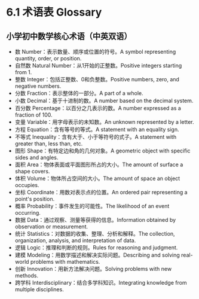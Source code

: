 # 6.1 术语表 Glossary

## 小学初中数学核心术语（中英双语）

- 数 Number：表示数量、顺序或位置的符号。A symbol representing quantity, order, or position.
- 自然数 Natural Number：从1开始的正整数。Positive integers starting from 1.
- 整数 Integer：包括正整数、0和负整数。Positive numbers, zero, and negative numbers.
- 分数 Fraction：表示整体的一部分。A part of a whole.
- 小数 Decimal：基于十进制的数。A number based on the decimal system.
- 百分数 Percentage：以百分之几表示的数。A number expressed as a fraction of 100.
- 变量 Variable：用字母表示的未知数。An unknown represented by a letter.
- 方程 Equation：含有等号的等式。A statement with an equality sign.
- 不等式 Inequality：含有大于、小于等符号的式子。A statement with greater than, less than, etc.
- 图形 Shape：有特定边和角的几何对象。A geometric object with specific sides and angles.
- 面积 Area：物体表面或平面图形所占的大小。The amount of surface a shape covers.
- 体积 Volume：物体所占空间的大小。The amount of space an object occupies.
- 坐标 Coordinate：用数对表示点的位置。An ordered pair representing a point's position.
- 概率 Probability：事件发生的可能性。The likelihood of an event occurring.
- 数据 Data：通过观察、测量等获得的信息。Information obtained by observation or measurement.
- 统计 Statistics：对数据的收集、整理、分析和解释。The collection, organization, analysis, and interpretation of data.
- 逻辑 Logic：推理和判断的规则。Rules for reasoning and judgment.
- 建模 Modeling：用数学描述和解决实际问题。Describing and solving real-world problems with mathematics.
- 创新 Innovation：用新方法解决问题。Solving problems with new methods.
- 跨学科 Interdisciplinary：结合多学科知识。Integrating knowledge from multiple disciplines.
